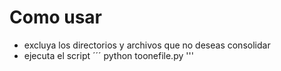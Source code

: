 # Como usar

* excluya los directorios y archivos que no deseas consolidar
* ejecuta el script
  ´´´
  python toonefile.py
  '''
  
